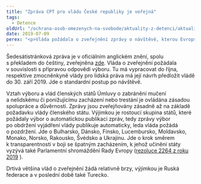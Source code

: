 ```yaml
---
title: "Zpráva CPT pro vládu České republiky je veřejná"
tags:
  - Detence
oldUrl: "/ochrana-osob-omezenych-na-svobode/aktuality-z-detenci/aktuality-z-detenci-2019/zprava-cpt-pro-vladu-ceske-republiky-je-verejna/"
date: 2019-07-09
perex: "<p>Vláda požádala o zveřejnění zprávy o návštěvě, kterou Evropský výbor pro zabránění mučení a nelidskému či ponižujícímu zacházení nebo trestání (CPT) provedl v říjnu 2019.</p>"
---
```


<!-- imported from the old website -->

<p>Šedesátistránková zpráva je v oficiálním anglickém znění, spolu s překladem do češtiny, zveřejněna <a href="https://www.coe.int/en/web/cpt/czech-republic" target="_blank">zde</a>. Vláda o zveřejnění požádala v souvislosti s přípravou odpovědi výboru. Tu má vypracovat do října, respektive zmocněnkyně vlády pro lidská práva má její návrh předložit vládě do 30. září 2019. Jde o standardní postup po návštěvě.</p> <p>Vztah výboru a vlád členských států Úmluvy o zabránění mučení a nelidskému či ponižujícímu zacházení nebo trestání je ovládána zásadou spolupráce a důvěrnosti. Zprávy jsou zveřejňovány zásadně až na základě požadavku vlády členského státu. Výjimkou je rostoucí skupina států, které požádaly výbor o automatickou publikaci zpráv, tedy zprávy výbor po obdržení vyjádření vlády publikuje automaticky, leda vláda požádá o pozdržení. Jde o Bulharsko, Dánsko, Finsko, Lucembursko, Moldavsko, Monako, Norsko, Rakousko, Švédsko a Ukrajinu. Jde o krok směrem k transparentnosti v boji se špatným zacházením, k jehož učinění státy vyzývá také Parlamentní shromáždění Rady Evropy (<a title="Otevření do nového okna" href="http://assembly.coe.int/nw/xml/XRef/Xref-XML2HTML-EN.asp?fileid=25432&amp;lang=en" target="_blank">rezoluce 2264 z roku 2019</a> ). </p> <p>Drtivá většina vlád o zveřejnění žádá relativně brzy, výjimkou je Ruská federace a v poslední době také Turecko.</p>
